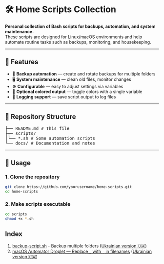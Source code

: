 # 🛠 Home Scripts Collection

**Personal collection of Bash scripts for backups, automation, and system maintenance.**  
These scripts are designed for Linux/macOS environments and help automate routine tasks such as backups, monitoring, and housekeeping.

---

## 📌 Features
- 📂 **Backup automation** — create and rotate backups for multiple folders
- 🖥 **System maintenance** — clean old files, monitor changes
- ⚙ **Configurable** — easy to adjust settings via variables
- 🎨 **Optional colored output** — toggle colors with a single variable
- 📝 **Logging support** — save script output to log files

---

## 📂 Repository Structure
<pre>├── README.md # This file 
├┬─ scripts/ 
│└── *.sh # Some automation scripts
└── docs/ # Documentation and notes</pre>

---

## 🚀 Usage

### 1. Clone the repository

```bash
git clone https://github.com/yourusername/home-scripts.git
cd home-scripts
```

### 2. Make scripts executable

```bash
cd scripts
chmod +x *.sh
```

## Index

1. [backup-script.sh](docs/backup-script.md) - Backup multiple folders ([Ukrainian version 🇺🇦](docs/backup-script.uk.md))
2. [macOS Automator Droplet — Replace `_` with `-` in filenames](docs/replace-underscores-to-dashes-droplet.md) ([Ukrainian version 🇺🇦](docs/replace-underscores-to-dashes-droplet.uk.md))